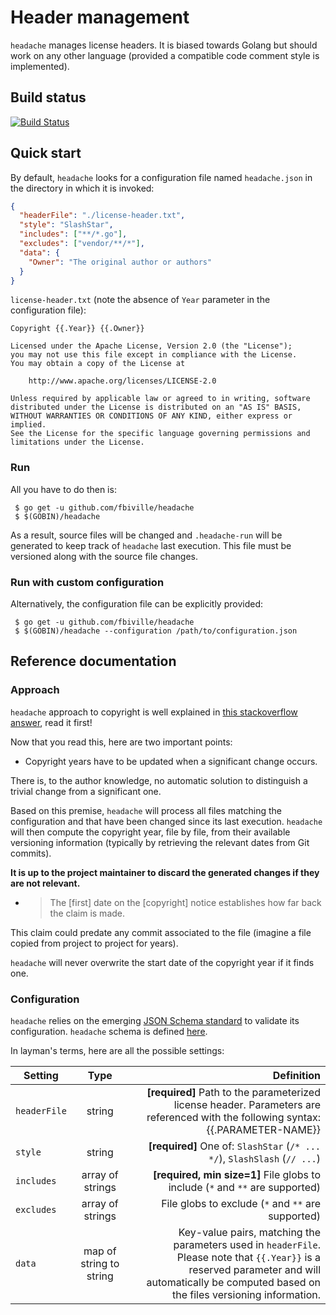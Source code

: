 # Header management

`headache` manages license headers.
It is biased towards Golang but should work on any other language (provided a compatible code comment style is implemented).

## Build status

[![Build Status](https://travis-ci.org/fbiville/headache.svg?branch=master)](https://travis-ci.org/fbiville/headache)

## Quick start

By default, `headache` looks for a configuration file named `headache.json` in the directory in which it is invoked:

```json
{
  "headerFile": "./license-header.txt",
  "style": "SlashStar",
  "includes": ["**/*.go"],
  "excludes": ["vendor/**/*"],
  "data": {
    "Owner": "The original author or authors"
  }
}
```

`license-header.txt` (note the absence of `Year` parameter in the configuration file):
```
Copyright {{.Year}} {{.Owner}}

Licensed under the Apache License, Version 2.0 (the "License");
you may not use this file except in compliance with the License.
You may obtain a copy of the License at

    http://www.apache.org/licenses/LICENSE-2.0

Unless required by applicable law or agreed to in writing, software
distributed under the License is distributed on an "AS IS" BASIS,
WITHOUT WARRANTIES OR CONDITIONS OF ANY KIND, either express or implied.
See the License for the specific language governing permissions and
limitations under the License.
```

### Run

All you have to do then is:
```shell
 $ go get -u github.com/fbiville/headache
 $ $(GOBIN)/headache
```

As a result, source files will be changed and `.headache-run` will be generated to keep track of `headache` last execution.
This file must be versioned along with the source file changes.

### Run with custom configuration

Alternatively, the configuration file can be explicitly provided:
```shell
 $ go get -u github.com/fbiville/headache
 $ $(GOBIN)/headache --configuration /path/to/configuration.json
```

## Reference documentation

### Approach

`headache` approach to copyright is well explained in [this stackoverflow answer](https://stackoverflow.com/a/2391555/277128), 
read it first!

Now that you read this, here are two important points:

 - Copyright years have to be updated when a significant change occurs.
 
There is, to the author knowledge, no automatic solution to distinguish a trivial
change from a significant one.

Based on this premise, `headache` will process all files matching the configuration
and that have been changed since its last execution.
`headache` will then compute the copyright year, file by file, from their available versioning information (typically 
by retrieving the relevant dates from Git commits).

**It is up to the project maintainer to discard the generated changes if they are not relevant.**

 - > The [first] date on the [copyright] notice establishes how far back the claim is made.
 
This claim could predate any commit associated to the file (imagine a file copied from project
to project for years).

`headache` will never overwrite the start date of the copyright year if it finds one.

### Configuration

`headache` relies on the emerging [JSON Schema standard](https://json-schema.org/) to validate its configuration.
`headache` schema is defined [here](https://fbiville.github.io/headache/schema.json).

In layman's terms, here are all the possible settings:

Setting            | Type                    | Definition                                             |
| ---------------- |:----------------------: | -----------------------------------------------------: |
| `headerFile`     | string                  | **[required]** Path to the parameterized license header. Parameters are referenced with the following syntax: {{.PARAMETER-NAME}}               |
| `style`          | string                  | **[required]** One of: `SlashStar` (`/* ... */`), `SlashSlash` (`// ...`) |
| `includes`       | array of strings        | **[required, min size=1]** File globs to include (`*` and `**` are supported)     |
| `excludes`       | array of strings        | File globs to exclude (`*` and `**` are supported)     |
| `data`           | map of string to string | Key-value pairs, matching the parameters used in `headerFile`.<br>Please note that `{{.Year}}` is a reserved parameter and will automatically be computed based on the files versioning information.  |



